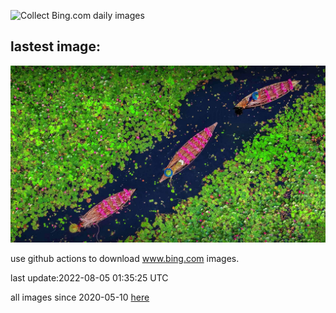![Collect Bing.com daily images](https://github.com/counter2015/bing-daily-images/workflows/Collect%20Bing.com%20daily%20images/badge.svg)
## lastest image:
![](images/BangladeshWaterLilies.jpg)

use github actions to download www.bing.com images.

last update:2022-08-05 01:35:25 UTC

all images since 2020-05-10 [here](https://github.com/counter2015/bing-daily-images/tree/master/images) 
